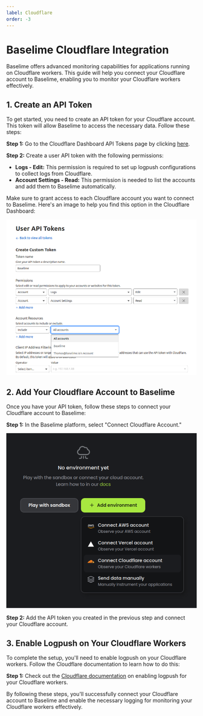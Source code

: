 ```yaml
---
label: Cloudflare
order: -3
---
```

# Baselime Cloudflare Integration

Baselime offers advanced monitoring capabilities for applications running on Cloudflare workers. This guide will help you connect your Cloudflare account to Baselime, enabling you to monitor your Cloudflare workers effectively.

## 1. Create an API Token

To get started, you need to create an API token for your Cloudflare account. This token will allow Baselime to access the necessary data. Follow these steps:

**Step 1:** Go to the Cloudflare Dashboard API Tokens page by clicking [here](https://dash.cloudflare.com/profile/api-tokens).

**Step 2:** Create a user API token with the following permissions:

- **Logs - Edit:** This permission is required to set up logpush configurations to collect logs from Cloudflare.
- **Account Settings - Read:** This permission is needed to list the accounts and add them to Baselime automatically.

Make sure to grant access to each Cloudflare account you want to connect to Baselime. Here's an image to help you find this option in the Cloudflare Dashboard:

![Cloudflare Token Creation](../assets/images/illustrations/sending-data/cloudflare-account-token.png)

## 2. Add Your Cloudflare Account to Baselime

Once you have your API token, follow these steps to connect your Cloudflare account to Baselime:

**Step 1:** In the Baselime platform, select "Connect Cloudflare Account."

![Add Environment](../assets/images/illustrations/sending-data/create-new-env.png)

**Step 2:** Add the API token you created in the previous step and connect your Cloudflare account.

## 3. Enable Logpush on Your Cloudflare Workers

To complete the setup, you'll need to enable logpush on your Cloudflare workers. Follow the Cloudflare documentation to learn how to do this:

**Step 1:** Check out the [Cloudflare documentation](https://developers.cloudflare.com/workers/observability/logpush/#enable-logging-on-your-worker) on enabling logpush for your Cloudflare workers.

By following these steps, you'll successfully connect your Cloudflare account to Baselime and enable the necessary logging for monitoring your Cloudflare workers effectively.